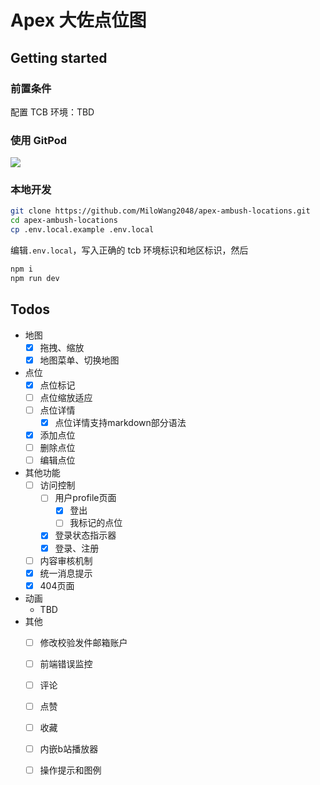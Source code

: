 # Apex 大佐点位图

## Getting started

### 前置条件

配置 TCB 环境：TBD

### 使用 GitPod

[![](https://img.shields.io/badge/Contribute%20with-Gitpod-908a85?logo=gitpod)](https://gitpod.io/#https://github.com/MiloWang2048/apex-ambush-locations)

### 本地开发

```sh
git clone https://github.com/MiloWang2048/apex-ambush-locations.git
cd apex-ambush-locations
cp .env.local.example .env.local
```

编辑`.env.local`，写入正确的 tcb 环境标识和地区标识，然后

```sh
npm i
npm run dev
```

## Todos

- 地图
  - [x] 拖拽、缩放
  - [x] 地图菜单、切换地图
- 点位
  - [x] 点位标记
  - [ ] 点位缩放适应
  - [ ] 点位详情
    - [x] 点位详情支持markdown部分语法
  - [x] 添加点位
  - [ ] 删除点位
  - [ ] 编辑点位
- 其他功能
  - [ ] 访问控制
    - [ ] 用户profile页面
      - [x] 登出
      - [ ] 我标记的点位
    - [x] 登录状态指示器
    - [x] 登录、注册
  - [ ] 内容审核机制
  - [x] 统一消息提示
  - [x] 404页面
- 动画
  - TBD
- 其他
  - [ ] 修改校验发件邮箱账户
  - [ ] 前端错误监控
  - [ ] 评论
  - [ ] 点赞
  - [ ] 收藏
  - [ ] 内嵌b站播放器
  - [ ] 操作提示和图例



